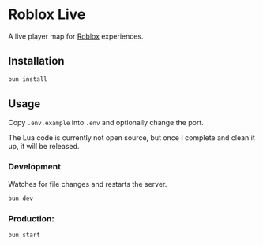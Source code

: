 # Roblox Live

A live player map for [Roblox](https://roblox.com/) experiences.

## Installation

```bash
bun install
```

## Usage

Copy `.env.example` into `.env` and optionally change the port.

The Lua code is currently not open source, but once I complete and clean it up, it will be released.

### Development

Watches for file changes and restarts the server.

```bash
bun dev
```

### Production:

```bash
bun start
```
